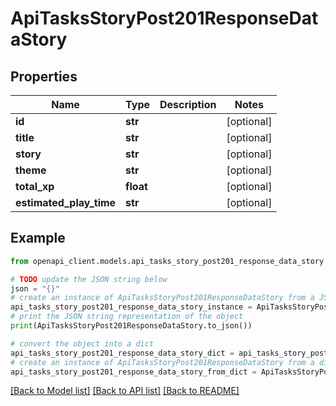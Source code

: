 # ApiTasksStoryPost201ResponseDataStory


## Properties

Name | Type | Description | Notes
------------ | ------------- | ------------- | -------------
**id** | **str** |  | [optional] 
**title** | **str** |  | [optional] 
**story** | **str** |  | [optional] 
**theme** | **str** |  | [optional] 
**total_xp** | **float** |  | [optional] 
**estimated_play_time** | **str** |  | [optional] 

## Example

```python
from openapi_client.models.api_tasks_story_post201_response_data_story import ApiTasksStoryPost201ResponseDataStory

# TODO update the JSON string below
json = "{}"
# create an instance of ApiTasksStoryPost201ResponseDataStory from a JSON string
api_tasks_story_post201_response_data_story_instance = ApiTasksStoryPost201ResponseDataStory.from_json(json)
# print the JSON string representation of the object
print(ApiTasksStoryPost201ResponseDataStory.to_json())

# convert the object into a dict
api_tasks_story_post201_response_data_story_dict = api_tasks_story_post201_response_data_story_instance.to_dict()
# create an instance of ApiTasksStoryPost201ResponseDataStory from a dict
api_tasks_story_post201_response_data_story_from_dict = ApiTasksStoryPost201ResponseDataStory.from_dict(api_tasks_story_post201_response_data_story_dict)
```
[[Back to Model list]](../README.md#documentation-for-models) [[Back to API list]](../README.md#documentation-for-api-endpoints) [[Back to README]](../README.md)


